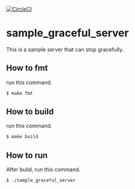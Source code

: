 
[![CircleCI](https://circleci.com/gh/warawara28/sample_graceful_server/tree/main.svg?style=svg)](https://circleci.com/gh/warawara28/sample_graceful_server/tree/main)

# sample_graceful_server

This is a sample server that can stop gracefully.


## How to fmt

run this command.

```bash
$ make fmt
```

## How to build

run this command.

```bash
$ make build
```

## How to run

After build, run this command.

```bash
$ ./sample_graceful_server
```
